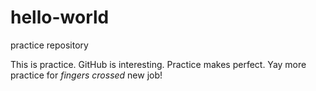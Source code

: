 # hello-world
practice repository

This is practice. GitHub is interesting. Practice makes perfect. 
Yay more practice for *fingers crossed* new job! 
